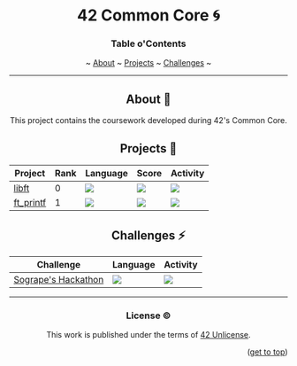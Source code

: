 <a name="readme-top"></a>
<div align="center">
<h1>42 Common Core 🌀</h1>

<h3 align=center>Table o'Contents</h3>
<p>
    ~
    <a href="#about-pushpin">About</a> ~
    <a href="#Projects-checkered_flag">Projects</a> ~
    <a href="#Challenges-zap">Challenges</a> ~
</p>
<div/>

___

<div align=center>

## About :pushpin:

This project contains the coursework developed during 42's Common Core.

<div align="center">

## Projects :checkered_flag:

| Project | Rank | Language | Score | Activity |
| --- | --- | --- | --- | --- |
| <a href="https://github.com/PedroZappa/libft">libft</a> | 0 | <img src="https://img.shields.io/github/languages/top/PedroZappa/libft" /> | <img src="https://img.shields.io/badge/125%20%2F%20100%20%E2%98%85-success" />  |  <img src="https://img.shields.io/github/last-commit/PedroZappa/libft" /> |
| <a href="https://github.com/PedroZappa/ft_printf">ft_printf</a> | 1 | <img src="https://img.shields.io/github/languages/top/PedroZappa/ft_printf" /> | <img src="https://img.shields.io/badge/125%20%2F%20100%20%E2%98%85-success" />  | <img src="https://img.shields.io/github/last-commit/PedroZappa/libft" /> |

</div>

<div align="center">

## Challenges :zap:


| Challenge | Language | Activity |
| --- | --- | --- |
| <a href="https://github.com/PedroZappa/42-sogrape-hackathon">Sogrape's Hackathon</a> | <img src="https://img.shields.io/github/languages/top/PedroZappa/42-sogrape-hackathon" /> | <img src="https://img.shields.io/github/last-commit/PedroZappa/42-sogrape-hackathon" /> |

</div>

___

### License :copyright:

This work is published under the terms of <a href="https://github.com/PedroZappa/ft_printf/blob/master/LICENSE">42 Unlicense</a>.

<p align="right">(<a href="#readme-top">get to top</a>)</p>
